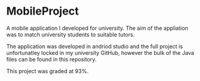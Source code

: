 # MobileProject

A mobile application I developed for university. The aim of the appliation was to match university students to suitable tutors. 

The application was developed in andriod studio and the full project is unfortunatley locked in my university GitHub, however the bulk of the Java files can be found in this repository. 

This project was graded at 93%. 

